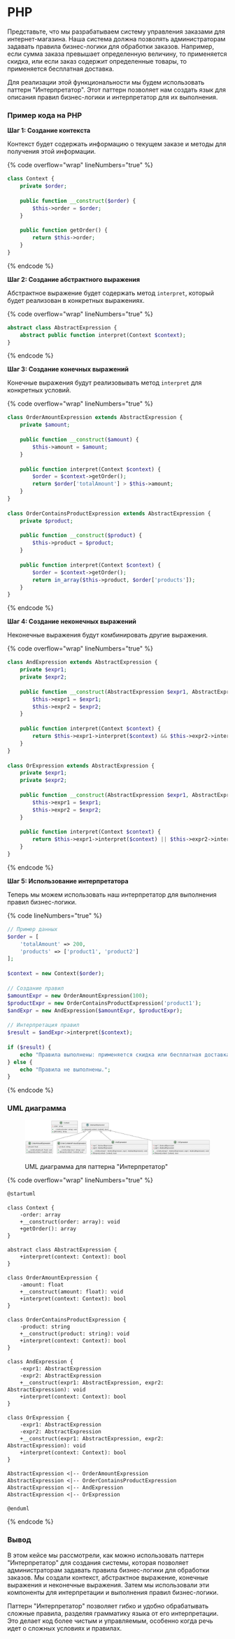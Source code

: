# PHP

Представьте, что мы разрабатываем систему управления заказами для интернет-магазина. Наша система должна позволять администраторам задавать правила бизнес-логики для обработки заказов. Например, если сумма заказа превышает определенную величину, то применяется скидка, или если заказ содержит определенные товары, то применяется бесплатная доставка.

Для реализации этой функциональности мы будем использовать паттерн "Интерпретатор". Этот паттерн позволяет нам создать язык для описания правил бизнес-логики и интерпретатор для их выполнения.

### Пример кода на PHP

**Шаг 1: Создание контекста**

Контекст будет содержать информацию о текущем заказе и методы для получения этой информации.

{% code overflow="wrap" lineNumbers="true" %}
```php
class Context {
    private $order;

    public function __construct($order) {
        $this->order = $order;
    }

    public function getOrder() {
        return $this->order;
    }
}
```
{% endcode %}

**Шаг 2: Создание абстрактного выражения**

Абстрактное выражение будет содержать метод `interpret`, который будет реализован в конкретных выражениях.

{% code overflow="wrap" lineNumbers="true" %}
```php
abstract class AbstractExpression {
    abstract public function interpret(Context $context);
}
```
{% endcode %}

**Шаг 3: Создание конечных выражений**

Конечные выражения будут реализовывать метод `interpret` для конкретных условий.

{% code overflow="wrap" lineNumbers="true" %}
```php
class OrderAmountExpression extends AbstractExpression {
    private $amount;

    public function __construct($amount) {
        $this->amount = $amount;
    }

    public function interpret(Context $context) {
        $order = $context->getOrder();
        return $order['totalAmount'] > $this->amount;
    }
}

class OrderContainsProductExpression extends AbstractExpression {
    private $product;

    public function __construct($product) {
        $this->product = $product;
    }

    public function interpret(Context $context) {
        $order = $context->getOrder();
        return in_array($this->product, $order['products']);
    }
}
```
{% endcode %}

**Шаг 4: Создание неконечных выражений**

Неконечные выражения будут комбинировать другие выражения.

{% code overflow="wrap" lineNumbers="true" %}
```php
class AndExpression extends AbstractExpression {
    private $expr1;
    private $expr2;

    public function __construct(AbstractExpression $expr1, AbstractExpression $expr2) {
        $this->expr1 = $expr1;
        $this->expr2 = $expr2;
    }

    public function interpret(Context $context) {
        return $this->expr1->interpret($context) && $this->expr2->interpret($context);
    }
}

class OrExpression extends AbstractExpression {
    private $expr1;
    private $expr2;

    public function __construct(AbstractExpression $expr1, AbstractExpression $expr2) {
        $this->expr1 = $expr1;
        $this->expr2 = $expr2;
    }

    public function interpret(Context $context) {
        return $this->expr1->interpret($context) || $this->expr2->interpret($context);
    }
}
```
{% endcode %}

**Шаг 5: Использование интерпретатора**

Теперь мы можем использовать наш интерпретатор для выполнения правил бизнес-логики.

{% code lineNumbers="true" %}
```php
// Пример данных
$order = [
    'totalAmount' => 200,
    'products' => ['product1', 'product2']
];

$context = new Context($order);

// Создание правил
$amountExpr = new OrderAmountExpression(100);
$productExpr = new OrderContainsProductExpression('product1');
$andExpr = new AndExpression($amountExpr, $productExpr);

// Интерпретация правил
$result = $andExpr->interpret($context);

if ($result) {
    echo "Правила выполнены: применяется скидка или бесплатная доставка.";
} else {
    echo "Правила не выполнены.";
}
```
{% endcode %}

### UML диаграмма

<figure><img src="../../../../../.gitbook/assets/image (1) (1) (1) (1).png" alt=""><figcaption><p>UML диаграмма для паттерна "Интерпретатор"</p></figcaption></figure>

{% code overflow="wrap" lineNumbers="true" %}
```plantuml
@startuml

class Context {
    -order: array
    +__construct(order: array): void
    +getOrder(): array
}

abstract class AbstractExpression {
    +interpret(context: Context): bool
}

class OrderAmountExpression {
    -amount: float
    +__construct(amount: float): void
    +interpret(context: Context): bool
}

class OrderContainsProductExpression {
    -product: string
    +__construct(product: string): void
    +interpret(context: Context): bool
}

class AndExpression {
    -expr1: AbstractExpression
    -expr2: AbstractExpression
    +__construct(expr1: AbstractExpression, expr2: AbstractExpression): void
    +interpret(context: Context): bool
}

class OrExpression {
    -expr1: AbstractExpression
    -expr2: AbstractExpression
    +__construct(expr1: AbstractExpression, expr2: AbstractExpression): void
    +interpret(context: Context): bool
}

AbstractExpression <|-- OrderAmountExpression
AbstractExpression <|-- OrderContainsProductExpression
AbstractExpression <|-- AndExpression
AbstractExpression <|-- OrExpression

@enduml
```
{% endcode %}

### Вывод

В этом кейсе мы рассмотрели, как можно использовать паттерн "Интерпретатор" для создания системы, которая позволяет администраторам задавать правила бизнес-логики для обработки заказов. Мы создали контекст, абстрактное выражение, конечные выражения и неконечные выражения. Затем мы использовали эти компоненты для интерпретации и выполнения правил бизнес-логики.

Паттерн "Интерпретатор" позволяет гибко и удобно обрабатывать сложные правила, разделяя грамматику языка от его интерпретации. Это делает код более чистым и управляемым, особенно когда речь идет о сложных условиях и правилах.
